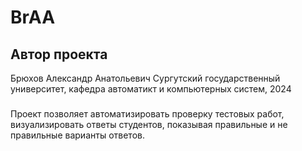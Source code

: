 # BrAA
## Автор проекта
Брюхов Александр Анатольевич
Сургутский государственный университет, кафедра автоматикт и компьютерных систем, 2024
###
Проект позволяет автоматизировать проверку тестовых работ, визуализировать ответы студентов, показывая правильные и не правильные варианты ответов. 
